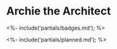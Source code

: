 # Archie the Architect

<%- include('partials/badges.md'); %>

<%- include('partials/planned.md'); %>
